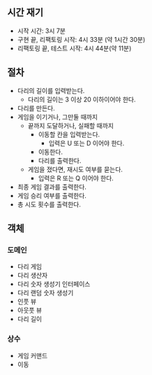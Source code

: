 
## 시간 재기

- 시작 시간: 3시 7분
- 구현 끝, 리팩토링 시작: 4시 33분 (약 1시간 30분)
- 리팩토링 끝, 테스트 시작: 4시 44분(약 11분)

## 절차

- 다리의 길이를 입력받는다.
  - 다리의 길이는 3 이상 20 이하이어야 한다.
- 다리를 만든다.
- 게임을 이기거나, 그만둘 때까지
  - 끝까지 도달하거나, 실패할 때까지
    - 이동할 칸을 입력받는다.
      - 입력은 U 또는 D 이어야 한다.
    - 이동한다.
    - 다리를 출력한다.
  - 게임을 졌다면, 재시도 여부를 묻는다.
    - 입력은 R 또는 Q 이어야 한다.
- 최종 게임 결과를 출력한다.
- 게임 승리 여부를 출력한다.
- 총 시도 횟수를 출력한다.

## 객체

### 도메인
- 다리 게임
- 다리 생산자
- 다리 숫자 생성기 인터페이스
- 다리 랜덤 숫자 생성기
- 인풋 뷰
- 아웃풋 뷰
- 다리 길이

### 상수
- 게임 커맨드
- 이동